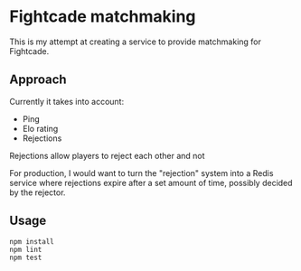 # Fightcade matchmaking

This is my attempt at creating a service to provide matchmaking for Fightcade.

## Approach

Currently it takes into account:

- Ping
- Elo rating
- Rejections

Rejections allow players to reject each other and not

For production, I would want to turn the "rejection" system into a Redis service where rejections expire after a set amount of time, possibly decided by the rejector.

## Usage

```
npm install
npm lint
npm test
```
